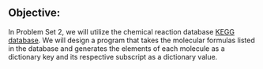 ## Objective: 
In Problem Set 2, we will utilize the chemical reaction database [KEGG database](https://www.kegg.jp). We will design a program that takes the molecular formulas listed in the database and generates the elements of each molecule as a dictionary key and its respective subscript as a dictionary value.
